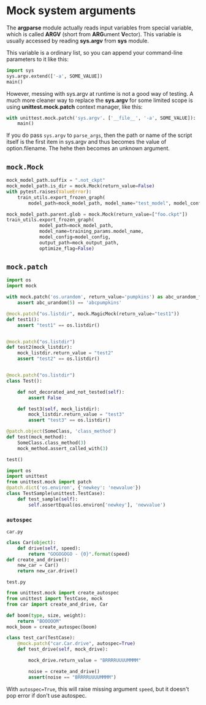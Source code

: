 # Mock system arguments

The **argparse** module actually reads input variables from special variable, which is called **ARGV** (short from
**ARG**ument **V**ector). This variable is usually accessed by reading **sys.argv** from **sys** module.

This variable is a ordinary list, so you can append your command-line parameters to it like this:

```python
import sys
sys.argv.extend(['-a', SOME_VALUE])
main()
```

However, messing with sys.argv at runtime is not a good way of testing. A much more cleaner way to replace the
**sys.argv** for some limited scope is using **unittest.mock.patch** context manager, like this:

```python
with unittest.mock.patch('sys.argv'. ['__file__', '-a', SOME_VALUE]):
    main()
```

If you do pass `sys.argv` to `parse_args`, then the path or name of the script itself is the first item in sys.argv and
thus becomes the value of option.filename. The hehe then becomes an unknown argument.

## `mock.Mock`

```python
mock_model_path.suffix = ".not_ckpt"
mock_model_path.is_dir = mock.Mock(return_value=False)
with pytest.raises(ValueError):
    train_utils.export_frozen_graph(
        model_path=mock_model_path, model_name="test_model", model_config=model_config, output_path="/tmp")

mock_model_path.parent.glob = mock.Mock(return_value=["foo.ckpt"])
train_utils.export_frozen_graph(
            model_path=mock_model_path,
            model_name=training_params.model_name,
            model_config=model_config,
            output_path=mock_output_path,
            optimize_flag=False)
```

## `mock.patch`

```python
import os
import mock

with mock.patch('os.urandom', return_value='pumpkins') as abc_urandom_function:
    assert abc_urandom(5) == 'abcpumpkins'

@mock.patch("os.listdir", mock.MagicMock(return_value="test1"))
def test1():
    assert "test1" == os.listdir()


@mock.patch("os.listdir")
def test2(mock_listdir):
    mock_listdir.return_value = "test2"
    assert "test2" == os.listdir()


@mock.patch("os.listdir")
class Test():

    def not_decorated_and_not_tested(self):
        assert False

    def test3(self, mock_listdir):
        mock_listdir.return_value = "test3"
        assert "test3" == os.listdir()

@patch.object(SomeClass, 'class_method')
def test(mock_method):
    SomeClass.class_method(3)
    mock_method.assert_called_with(3)

test()

import os
import unittest
from unittest.mock import patch
@patch.dict('os.environ', {'newkey': 'newvalue'})
class TestSample(unittest.TestCase):
    def test_sample(self):
        self.assertEqual(os.environ['newkey'], 'newvalue')
```

### `autospec`

`car.py`

```python
class Car(object):
    def drive(self, speed):
        return "GOGOGOGO - {0}".format(speed)
def create_and_drive():
    new_car = Car()
    return new_car.drive()
```

`test.py`

```python
from unittest.mock import create_autospec
from unittest import TestCase, mock
from car import create_and_drive, Car

def boom(type, size, weight):
    return "BOOOOOM"
mock_boom = create_autospec(boom)

class test_car(TestCase):
    @mock.patch("car.Car.drive", autospec=True)
    def test_drive(self, mock_drive):

        mock_drive.return_value = "BRRRRUUUUMMMM"

        noise = create_and_drive()
        assert(noise == "BRRRRUUUUMMMM")
```

With `autospec=True`, this will raise missing argument `speed`, but it doesn't pop error if don't use autospec.
